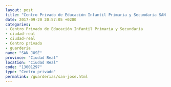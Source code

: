 ```yaml
---
layout: post
title: "Centro Privado de Educación Infantil Primaria y Secundaria SAN JOSÉ"
date: 2017-09-20 20:57:05 +0200
categories:
- Centro Privado de Educación Infantil Primaria y Secundaria
- ciudad-real
- ciudad-real
- Centro privado
- guarderia
name: "SAN JOSÉ"
province: "Ciudad Real"
location: "Ciudad Real"
code: "13001297"
type: "Centro privado"
permalink: /guarderias/san-jose.html
---
```

